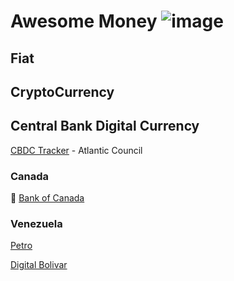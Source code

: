 # Awesome Money ![image](https://user-images.githubusercontent.com/64801585/154845336-9f57183a-e842-4028-8a53-4a417d284ad4.png)

## Fiat 

## CryptoCurrency

## Central Bank Digital Currency

[CBDC Tracker](https://www.atlanticcouncil.org/cbdctracker/) - Atlantic Council 

### Canada 

🏦 [Bank of Canada](https://www.bankofcanada.ca/research/digital-currencies-and-fintech/projects/)

### Venezuela 

[Petro](https://www.investopedia.com/terms/p/petro-cryptocurrency.asp)

[Digital Bolivar](https://decrypt.co/77769/venezuela-will-launch-digital-bolivar-october)




